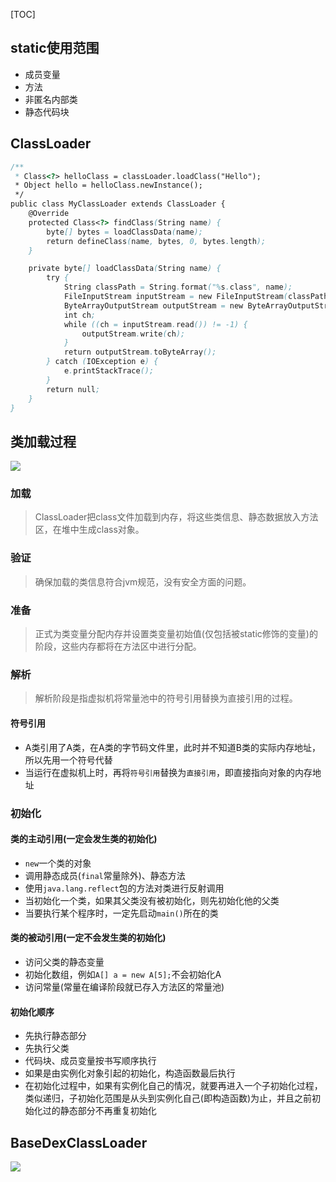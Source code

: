 [TOC]

## static使用范围
* 成员变量
* 方法
* 非匿名内部类
* 静态代码块

## ClassLoader
```java
/**
 * Class<?> helloClass = classLoader.loadClass("Hello");
 * Object hello = helloClass.newInstance();
 */
public class MyClassLoader extends ClassLoader {
    @Override
    protected Class<?> findClass(String name) {
        byte[] bytes = loadClassData(name);
        return defineClass(name, bytes, 0, bytes.length);
    }

    private byte[] loadClassData(String name) {
        try {
            String classPath = String.format("%s.class", name);
            FileInputStream inputStream = new FileInputStream(classPath);
            ByteArrayOutputStream outputStream = new ByteArrayOutputStream();
            int ch;
            while ((ch = inputStream.read()) != -1) {
                outputStream.write(ch);
            }
            return outputStream.toByteArray();
        } catch (IOException e) {
            e.printStackTrace();
        }
        return null;
    }
}
```

## 类加载过程
![](https://gitee.com/hysbtr/pic/raw/master/classLoader.png)
### 加载
> ClassLoader把class文件加载到内存，将这些类信息、静态数据放入方法区，在堆中生成class对象。

### 验证
> 确保加载的类信息符合jvm规范，没有安全方面的问题。

### 准备
> 正式为类变量分配内存并设置类变量初始值(仅包括被static修饰的变量)的阶段，这些内存都将在方法区中进行分配。

### 解析
> 解析阶段是指虚拟机将常量池中的符号引用替换为直接引用的过程。

#### 符号引用
* A类引用了A类，在A类的字节码文件里，此时并不知道B类的实际内存地址，所以先用一个符号代替
* 当运行在虚拟机上时，再将`符号引用`替换为`直接引用`，即直接指向对象的内存地址

### 初始化
#### 类的主动引用(一定会发生类的初始化)
* `new`一个类的对象
* 调用静态成员(`final`常量除外)、静态方法
* 使用`java.lang.reflect`包的方法对类进行反射调用
* 当初始化一个类，如果其父类没有被初始化，则先初始化他的父类
* 当要执行某个程序时，一定先启动`main()`所在的类

#### 类的被动引用(一定不会发生类的初始化)
* 访问父类的静态变量
* 初始化数组，例如`A[] a = new A[5];`不会初始化A
* 访问常量(常量在编译阶段就已存入方法区的常量池)

#### 初始化顺序
* 先执行静态部分
* 先执行父类
* 代码块、成员变量按书写顺序执行
* 如果是由实例化对象引起的初始化，构造函数最后执行
* 在初始化过程中，如果有实例化自己的情况，就要再进入一个子初始化过程，类似递归，子初始化范围是从头到实例化自己(即构造函数)为止，并且之前初始化过的静态部分不再重复初始化

## BaseDexClassLoader
![](https://gitee.com/hysbtr/pic/raw/master/BaseDexClassLoader.png)

